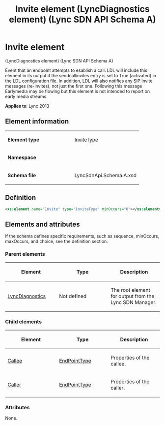 ﻿---
title: Invite element (LyncDiagnostics element) (Lync SDN API Schema A)
TOCTitle: Invite element
ms:assetid: 6e20c53d-cda5-a8f3-aba3-419ee8110529
ms:mtpsurl: https://msdn.microsoft.com/en-us/library/Dn455060(v=office.15)
ms:contentKeyID: 57260939
ms.date: 07/24/2014
mtps_version: v=office.15
dev_langs:
- xml
---

# Invite element 

(LyncDiagnostics element) (Lync SDN API Schema A)

Event that an endpoint attempts to esablish a call. LDL will include this element in its output if the sendcallinvites entry is set to True (activated) in the LDL configuration file. In addition, LDL will also notifies any SIP Invite messages (re-invites), not just the first one. Following this message Earlymedia may be flowing but this element is not intended to report on early media streams.


**Applies to**: Lync 2013

## Element information

<table>
<colgroup>
<col style="width: 50%" />
<col style="width: 50%" />
</colgroup>
<tbody>
<tr class="odd">
<td><p><strong>Element type</strong></p></td>
<td><p><a href="invitetype-complextype-lync-sdn-api-schema-a.md">InviteType</a></p></td>
</tr>
<tr class="even">
<td><p><strong>Namespace</strong></p></td>
<td><p></p></td>
</tr>
<tr class="odd">
<td><p><strong>Schema file</strong></p></td>
<td><p>LyncSdnApi.Schema.A.xsd</p></td>
</tr>
</tbody>
</table>


## Definition

```xml
<xs:element name="Invite" type="InviteType" minOccurs="0"></xs:element>
```

## Elements and attributes

If the schema defines specific requirements, such as sequence, minOccurs, maxOccurs, and choice, see the definition section.

### Parent elements

<table>
<colgroup>
<col style="width: 33%" />
<col style="width: 33%" />
<col style="width: 33%" />
</colgroup>
<thead>
<tr class="header">
<th><p>Element</p></th>
<th><p>Type</p></th>
<th><p>Description</p></th>
</tr>
</thead>
<tbody>
<tr class="odd">
<td><p><a href="lyncdiagnostics-element-lync-sdn-api-schema-a.md">LyncDiagnostics</a></p></td>
<td><p>Not defined</p></td>
<td><p>The root element for output from the Lync SDN Manager.</p></td>
</tr>
</tbody>
</table>


### Child elements

<table>
<colgroup>
<col style="width: 33%" />
<col style="width: 33%" />
<col style="width: 33%" />
</colgroup>
<thead>
<tr class="header">
<th><p>Element</p></th>
<th><p>Type</p></th>
<th><p>Description</p></th>
</tr>
</thead>
<tbody>
<tr class="odd">
<td><p><a href="callee-element-invitetype-complextype-lync-sdn-api-schema-a.md">Callee</a></p></td>
<td><p><a href="endpointtype-complextype-lync-sdn-api-schema-a.md">EndPointType</a></p></td>
<td><p>Properties of the callee.</p></td>
</tr>
<tr class="even">
<td><p><a href="caller-element-invitetype-complextype-lync-sdn-api-schema-a.md">Caller</a></p></td>
<td><p><a href="endpointtype-complextype-lync-sdn-api-schema-a.md">EndPointType</a></p></td>
<td><p>Properties of the caller.</p></td>
</tr>
</tbody>
</table>


### Attributes

None.

